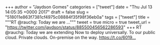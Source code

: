
+++
author = "Jaydson Gomes"
categories = ["tweet"]
date = "Thu Jul 13 14:05:35 +0000 2017"
draft = false
slug = "518011e863f7381cf4975c08884f35f98f36eb0a"
tags = ["tweet"]
title = """RT @rauchg: Today we are ..."""
tweet = true
micro = true
tweet_url = "https://twitter.com/jaydson/status/885500456562286593"
+++
RT @rauchg: Today we are extending Now to deploy universally.
To our public cloud. Private clouds. On-premise on the way.
https://t.co/6019…
